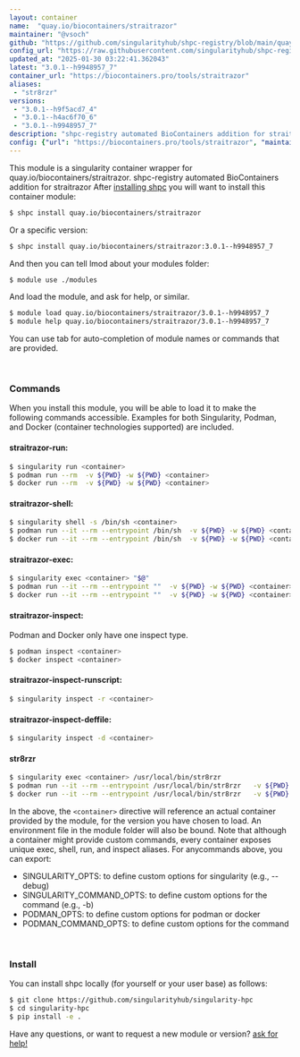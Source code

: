 ```yaml
---
layout: container
name:  "quay.io/biocontainers/straitrazor"
maintainer: "@vsoch"
github: "https://github.com/singularityhub/shpc-registry/blob/main/quay.io/biocontainers/straitrazor/container.yaml"
config_url: "https://raw.githubusercontent.com/singularityhub/shpc-registry/main/quay.io/biocontainers/straitrazor/container.yaml"
updated_at: "2025-01-30 03:22:41.362043"
latest: "3.0.1--h9948957_7"
container_url: "https://biocontainers.pro/tools/straitrazor"
aliases:
 - "str8rzr"
versions:
 - "3.0.1--h9f5acd7_4"
 - "3.0.1--h4ac6f70_6"
 - "3.0.1--h9948957_7"
description: "shpc-registry automated BioContainers addition for straitrazor"
config: {"url": "https://biocontainers.pro/tools/straitrazor", "maintainer": "@vsoch", "description": "shpc-registry automated BioContainers addition for straitrazor", "latest": {"3.0.1--h9948957_7": "sha256:aecff2f28b310535455cacaa99efff8165264d35249916ea8f259ee43d0a605c"}, "tags": {"3.0.1--h9f5acd7_4": "sha256:5b33438bf941d1b8a2d963f1b04342c398d72543c467fdde8aaf8b6f8d41b7f5", "3.0.1--h4ac6f70_6": "sha256:bb0bb0479c18127414e44f8124531875932a31238279b33baaabb063ff0b097e", "3.0.1--h9948957_7": "sha256:aecff2f28b310535455cacaa99efff8165264d35249916ea8f259ee43d0a605c"}, "docker": "quay.io/biocontainers/straitrazor", "aliases": {"str8rzr": "/usr/local/bin/str8rzr"}}
---
```


This module is a singularity container wrapper for quay.io/biocontainers/straitrazor.
shpc-registry automated BioContainers addition for straitrazor
After [installing shpc](#install) you will want to install this container module:


```bash
$ shpc install quay.io/biocontainers/straitrazor
```

Or a specific version:

```bash
$ shpc install quay.io/biocontainers/straitrazor:3.0.1--h9948957_7
```

And then you can tell lmod about your modules folder:

```bash
$ module use ./modules
```

And load the module, and ask for help, or similar.

```bash
$ module load quay.io/biocontainers/straitrazor/3.0.1--h9948957_7
$ module help quay.io/biocontainers/straitrazor/3.0.1--h9948957_7
```

You can use tab for auto-completion of module names or commands that are provided.

<br>

### Commands

When you install this module, you will be able to load it to make the following commands accessible.
Examples for both Singularity, Podman, and Docker (container technologies supported) are included.

#### straitrazor-run:

```bash
$ singularity run <container>
$ podman run --rm  -v ${PWD} -w ${PWD} <container>
$ docker run --rm  -v ${PWD} -w ${PWD} <container>
```

#### straitrazor-shell:

```bash
$ singularity shell -s /bin/sh <container>
$ podman run --it --rm --entrypoint /bin/sh  -v ${PWD} -w ${PWD} <container>
$ docker run --it --rm --entrypoint /bin/sh  -v ${PWD} -w ${PWD} <container>
```

#### straitrazor-exec:

```bash
$ singularity exec <container> "$@"
$ podman run --it --rm --entrypoint ""  -v ${PWD} -w ${PWD} <container> "$@"
$ docker run --it --rm --entrypoint ""  -v ${PWD} -w ${PWD} <container> "$@"
```

#### straitrazor-inspect:

Podman and Docker only have one inspect type.

```bash
$ podman inspect <container>
$ docker inspect <container>
```

#### straitrazor-inspect-runscript:

```bash
$ singularity inspect -r <container>
```

#### straitrazor-inspect-deffile:

```bash
$ singularity inspect -d <container>
```


#### str8rzr

```bash
$ singularity exec <container> /usr/local/bin/str8rzr
$ podman run --it --rm --entrypoint /usr/local/bin/str8rzr   -v ${PWD} -w ${PWD} <container> -c " $@"
$ docker run --it --rm --entrypoint /usr/local/bin/str8rzr   -v ${PWD} -w ${PWD} <container> -c " $@"
```



In the above, the `<container>` directive will reference an actual container provided
by the module, for the version you have chosen to load. An environment file in the
module folder will also be bound. Note that although a container
might provide custom commands, every container exposes unique exec, shell, run, and
inspect aliases. For anycommands above, you can export:

 - SINGULARITY_OPTS: to define custom options for singularity (e.g., --debug)
 - SINGULARITY_COMMAND_OPTS: to define custom options for the command (e.g., -b)
 - PODMAN_OPTS: to define custom options for podman or docker
 - PODMAN_COMMAND_OPTS: to define custom options for the command

<br>

### Install

You can install shpc locally (for yourself or your user base) as follows:

```bash
$ git clone https://github.com/singularityhub/singularity-hpc
$ cd singularity-hpc
$ pip install -e .
```

Have any questions, or want to request a new module or version? [ask for help!](https://github.com/singularityhub/singularity-hpc/issues)